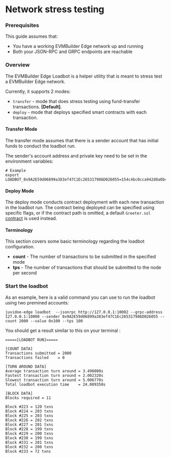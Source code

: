 # Network stress testing

### Prerequisites

This guide assumes that:

* You have a working EVMBuilder Edge network up and running
* Both your JSON-RPC and GRPC endpoints are reachable

### Overview

The EVMBuilder Edge Loadbot is a helper utility that is meant to stress test a EVMBuilder Edge network.

Currently, it supports 2 modes:

* `transfer` - mode that does stress testing using fund-transfer transactions. **\[Default]**.
* `deploy` - mode that deploys specified smart contracts with each transaction.

#### Transfer Mode

The transfer mode assumes that there is a sender account that has initial funds to conduct the loadbot run.

The sender's account address and private key need to be set in the environment variables:

```
# Example
export LOADBOT_0x9A2E59d06899a383ef47C1Ec265317986D026055=154c4bc0cca942d8a0b49ece04d95c872d8f53d34b8f2ac76253a3700e4f1151
```

#### Deploy Mode

The deploy mode conducts contract deployment with each new transaction in the loadbot run. The contract being deployed can be specified using specific flags, or if the contract path is omitted, a default `Greeter.sol` [contract](https://github.com/EVMBuilder-Smartchain/EVMBuilderSmartChain-Staking-Contract) is used instead.

#### Terminology

This section covers some basic terminology regarding the loadbot configuration.

* **count** - The number of transactions to be submitted in the specified mode
* **tps** - The number of transactions that should be submitted to the node per second

### Start the loadbot

As an example, here is a valid command you can use to run the loadbot using two premined accounts:

```
juvidoe-edge loadbot  --jsonrpc http://127.0.0.1:10002 --grpc-address 127.0.0.1:10000 --sender 0x9A2E59d06899a383ef47C1Ec265317986D026055 --count 2000 --value 0x100 --tps 100
```

You should get a result similar to this on your terminal :

```
=====[LOADBOT RUN]=====

[COUNT DATA]
Transactions submitted = 2000
Transactions failed    = 0

[TURN AROUND DATA]
Average transaction turn around = 3.490800s
Fastest transaction turn around = 2.002320s
Slowest transaction turn around = 5.006770s
Total loadbot execution time    = 24.009350s

[BLOCK DATA]
Blocks required = 11

Block #223 = 120 txns
Block #224 = 203 txns
Block #225 = 203 txns
Block #226 = 202 txns
Block #227 = 201 txns
Block #228 = 199 txns
Block #229 = 200 txns
Block #230 = 199 txns
Block #231 = 201 txns
Block #232 = 200 txns
Block #233 = 72 txns
```
